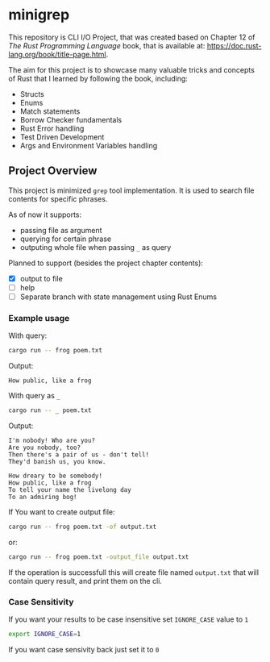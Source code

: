 # minigrep

This repository is CLI I/O Project, that was created based on Chapter 12 of *The Rust Programming Language* book, that is available at: https://doc.rust-lang.org/book/title-page.html.

The aim for this project is to showcase many valuable tricks and concepts of Rust that I learned by following the book, including:
* Structs
* Enums
* Match statements
* Borrow Checker fundamentals
* Rust Error handling
* Test Driven Development
* Args and Environment Variables handling

## Project Overview
This project is minimized `grep` tool implementation.
It is used to search file contents for specific phrases.

As of now it supports:
* passing file as argument
* querying for certain phrase
* outputing whole file when passing `_` as query

Planned to support (besides the project chapter contents):
* [x] output to file
* [ ] help
* [ ] Separate branch with state management using Rust Enums

### Example usage

With query:
```bash
cargo run -- frog poem.txt
```
Output:
```
How public, like a frog
```

With query as `_`
```bash
cargo run -- _ poem.txt
```
Output:
```
I'm nobody! Who are you?
Are you nobody, too?
Then there's a pair of us - don't tell!
They'd banish us, you know.

How dreary to be somebody!
How public, like a frog
To tell your name the livelong day
To an admiring bog!
```

If You want to create output file:
```bash
cargo run -- frog poem.txt -of output.txt
```
or:
```bash
cargo run -- frog poem.txt -output_file output.txt
```

If the operation is successfull this will create file named `output.txt` that will contain query result, and print them on the cli.

### Case Sensitivity
If you want your results to be case insensitive set `IGNORE_CASE` value to `1`
```bash
export IGNORE_CASE=1
```
If you want case sensivity back just set it to `0`
